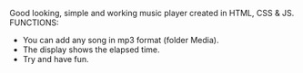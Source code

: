 Good looking, simple and working music player created in HTML, CSS & JS. FUNCTIONS:

* You can add any song in mp3 format (folder Media).
* The display shows the elapsed time.
* Try and have fun.
